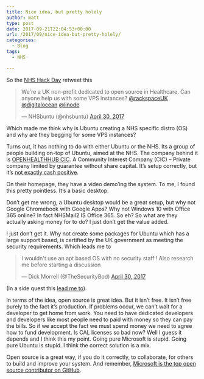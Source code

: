 ```yaml
---
title: Nice idea, but pretty holely
author: matt
type: post
date: 2017-09-21T22:04:53+00:00
url: /2017/09/nice-idea-but-pretty-holely/
categories:
  - Blog
tags:
  - NHS

---
```

So the <a href="https://twitter.com/NHSHackDay" target="_blank" rel="nofollow">NHS Hack Day</a> retweet this

<blockquote class="twitter-tweet" data-width="550">
  <p lang="en" dir="ltr">
    We're a UK non-profit dedicated to open source in Healthcare. Can anyone help us with some VPS instances? <a href="https://twitter.com/rackspaceUK" target="_blank" rel="nofollow">@rackspaceUK</a> <a href="https://twitter.com/digitalocean" target="_blank" rel="nofollow">@digitalocean</a> <a href="https://twitter.com/linode" target="_blank" rel="nofollow">@linode</a>
  </p>
  
  <p>
    &mdash; NHSbuntu (@nhsbuntu) <a href="https://twitter.com/nhsbuntu/status/858778086678155264" target="_blank" rel="nofollow">April 30, 2017</a>
  </p>
</blockquote>



Which made me think why is Ubuntu creating a NHS specific distro (OS) and why are they begging for some VPS instances?

Turns out, it has nothing to do with either Ubuntu or the NHS. Its a group of people building on-top of Ubuntu, aimed at the NHS. The company behind it is <a href="https://beta.companieshouse.gov.uk/company/08266350/" target="_blank" rel="nofollow">OPENHEALTHHUB CIC</a>. A Community Interest Company (CIC) &#8211; Private company limited by guarantee without share capital. It&#8217;s setup correctly, but it&#8217;s <a href="https://beta.companieshouse.gov.uk/company/08266350/filing-history/MzE0ODk3NDI3MWFkaXF6a2N4/document?format=pdf&download=0" target="_blank" rel="nofollow">not exactly cash positive</a>.

On their homepage, they have a video demo&#8217;ing the system. To me, I found this pretty pointless. It&#8217;s a basic desktop.

<div class="jetpack-video-wrapper">
  <span class="embed-youtube" style="text-align:center; display: block;"></span>
</div>

Don&#8217;t get me wrong, a Ubuntu desktop would be a great setup, but why not Google Chromebook with Google Apps? Why not Windows 10 with Office 365 online? In fact NHSMail2 IS Office 365. So eh? So what are they actually asking money for to do? I just don&#8217;t get the value added.

I just don&#8217;t get it. Why not create some packages for Ubuntu which has a large support based, is certified by the UK government as meeting the security requirements. Which leads me to

<blockquote class="twitter-tweet" data-width="550">
  <p lang="en" dir="ltr">
    I wouldn't use an apt based OS with no security staff ! Also research me before starting a discussion
  </p>
  
  <p>
    &mdash; Dick Morrell (@TheSecurityBod) <a href="https://twitter.com/TheSecurityBod/status/858808696050208768" target="_blank" rel="nofollow">April 30, 2017</a>
  </p>
</blockquote>



(In a side quest this <a href="http://dansguardian.org/reply.php" target="_blank" rel="nofollow" class="broken_link">lead me to</a>).

In terms of the idea, open source is great idea. But it isn&#8217;t free. It isn&#8217;t free purely to the fact it&#8217;s production. If problems occur, we can&#8217;t wait for a developer to get home from work. You need to have dedicated developers and developers like most people need to paid with money so they can pay the bills. So if we accept the fact we must spend money we need to agree how to fund development. Is CAL licenses so bad now? Well I guess it depends and I think this my point. Going pure Microsoft is stupid. Going pure Ubuntu is stupid. I think the correct solution is a mix.

Open source is a great way, if you do it correctly, to collaborate, for others to build and improve your system. And remember, <a href="http://www.networkworld.com/article/3120774/open-source-tools/microsoft-s-the-top-open-source-contributor-on-github.html" target="_blank" rel="nofollow">Microsoft is the top open source contributor on GitHub</a>.

&nbsp;

&nbsp;

&nbsp;
